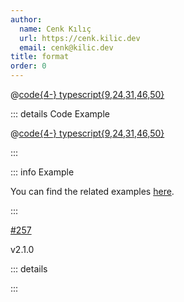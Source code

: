 ```yaml
---
author:
  name: Cenk Kılıç
  url: https://cenk.kilic.dev
  email: cenk@kilic.dev
title: format
order: 0
---
```


<!-- more -->

<!-- included code snippet -->

@[code{4-} typescript{9,24,31,46,50}](../../examples/docs/task/subtasks/overwriting-options.ts)

<!-- collapsed code snippet-->

::: details <FontIcon icon="material-symbols:code-blocks-outline" /> Code Example

@[code{4-} typescript{9,24,31,46,50}](../../examples/docs/task/subtasks/overwriting-options.ts)

:::

<!-- examples banner -->

::: info Example

You can find the related examples [here](https://github.com/listr2/listr2/tree/master/examples/subtasks.example.ts).

:::

<!-- github issue -->

<Badge type="warning"><FontIcon icon="mdi:github"/><a href="https://github.com/listr2/listr2/issues/257" target="_blank">#257</a></Badge>

<!-- version released -->

<Badge><FontIcon icon="mdi:tag-text-outline"/>v2.1.0</Badge>

<!-- include details -->

::: details

<!-- @include: ../api/interfaces/ListrDefaultRendererOptions.md{156-186} -->

:::
